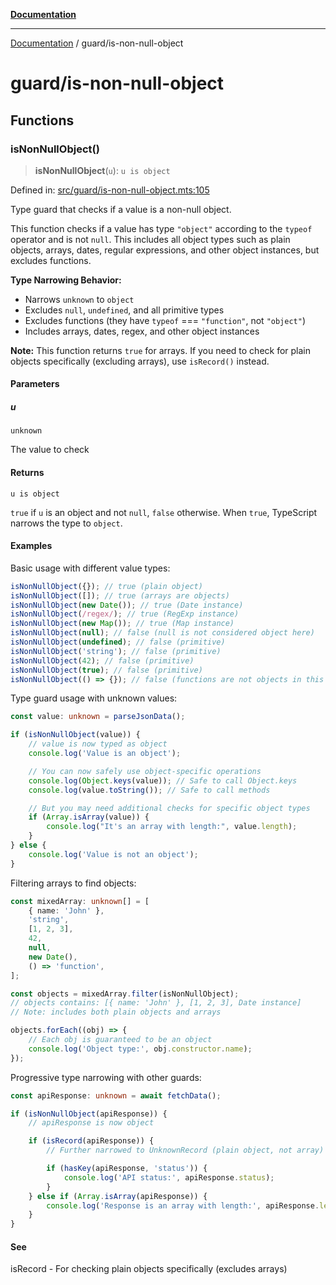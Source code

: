 [**Documentation**](../README.md)

---

[Documentation](../README.md) / guard/is-non-null-object

# guard/is-non-null-object

## Functions

### isNonNullObject()

> **isNonNullObject**(`u`): `u is object`

Defined in: [src/guard/is-non-null-object.mts:105](https://github.com/noshiro-pf/ts-verified/blob/main/src/guard/is-non-null-object.mts#L105)

Type guard that checks if a value is a non-null object.

This function checks if a value has type `"object"` according to the `typeof` operator
and is not `null`. This includes all object types such as plain objects, arrays, dates,
regular expressions, and other object instances, but excludes functions.

**Type Narrowing Behavior:**

- Narrows `unknown` to `object`
- Excludes `null`, `undefined`, and all primitive types
- Excludes functions (they have `typeof` === `"function"`, not `"object"`)
- Includes arrays, dates, regex, and other object instances

**Note:** This function returns `true` for arrays. If you need to check for plain objects
specifically (excluding arrays), use `isRecord()` instead.

#### Parameters

##### u

`unknown`

The value to check

#### Returns

`u is object`

`true` if `u` is an object and not `null`, `false` otherwise.
When `true`, TypeScript narrows the type to `object`.

#### Examples

Basic usage with different value types:

```typescript
isNonNullObject({}); // true (plain object)
isNonNullObject([]); // true (arrays are objects)
isNonNullObject(new Date()); // true (Date instance)
isNonNullObject(/regex/); // true (RegExp instance)
isNonNullObject(new Map()); // true (Map instance)
isNonNullObject(null); // false (null is not considered object here)
isNonNullObject(undefined); // false (primitive)
isNonNullObject('string'); // false (primitive)
isNonNullObject(42); // false (primitive)
isNonNullObject(true); // false (primitive)
isNonNullObject(() => {}); // false (functions are not objects in this context)
```

Type guard usage with unknown values:

```typescript
const value: unknown = parseJsonData();

if (isNonNullObject(value)) {
    // value is now typed as object
    console.log('Value is an object');

    // You can now safely use object-specific operations
    console.log(Object.keys(value)); // Safe to call Object.keys
    console.log(value.toString()); // Safe to call methods

    // But you may need additional checks for specific object types
    if (Array.isArray(value)) {
        console.log("It's an array with length:", value.length);
    }
} else {
    console.log('Value is not an object');
}
```

Filtering arrays to find objects:

```typescript
const mixedArray: unknown[] = [
    { name: 'John' },
    'string',
    [1, 2, 3],
    42,
    null,
    new Date(),
    () => 'function',
];

const objects = mixedArray.filter(isNonNullObject);
// objects contains: [{ name: 'John' }, [1, 2, 3], Date instance]
// Note: includes both plain objects and arrays

objects.forEach((obj) => {
    // Each obj is guaranteed to be an object
    console.log('Object type:', obj.constructor.name);
});
```

Progressive type narrowing with other guards:

```typescript
const apiResponse: unknown = await fetchData();

if (isNonNullObject(apiResponse)) {
    // apiResponse is now object

    if (isRecord(apiResponse)) {
        // Further narrowed to UnknownRecord (plain object, not array)

        if (hasKey(apiResponse, 'status')) {
            console.log('API status:', apiResponse.status);
        }
    } else if (Array.isArray(apiResponse)) {
        console.log('Response is an array with length:', apiResponse.length);
    }
}
```

#### See

isRecord - For checking plain objects specifically (excludes arrays)
